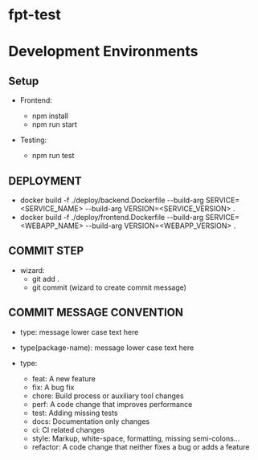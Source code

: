 # fpt-test
# Development Environments


## Setup
- Frontend:

  - npm install
  - npm run start
- Testing:
  - npm run test
## DEPLOYMENT

- docker build -f ./deploy/backend.Dockerfile --build-arg SERVICE=<SERVICE_NAME> --build-arg VERSION=<SERVICE_VERSION> .
- docker build -f ./deploy/frontend.Dockerfile --build-arg SERVICE=<WEBAPP_NAME> --build-arg VERSION=<WEBAPP_VERSION> .

## COMMIT STEP

- wizard:
  - git add .
  - git commit (wizard to create commit message)

## COMMIT MESSAGE CONVENTION

- type: message lower case text here
- type(package-name): message lower case text here

- type:
  - feat: A new feature
  - fix: A bug fix
  - chore: Build process or auxiliary tool changes
  - perf: A code change that improves performance
  - test: Adding missing tests
  - docs: Documentation only changes
  - ci: CI related changes
  - style: Markup, white-space, formatting, missing semi-colons...
  - refactor: A code change that neither fixes a bug or adds a feature
